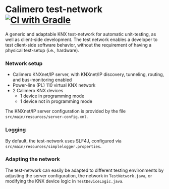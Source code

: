 Calimero test-network [![CI with Gradle](https://github.com/calimero-project/calimero-testnetwork/actions/workflows/gradle.yml/badge.svg)](https://github.com/calimero-project/calimero-testnetwork/actions/workflows/gradle.yml)
=====================

A generic and adaptable KNX test-network for automatic unit-testing, as well as client-side development. The test network enables a developer to test client-side software behavior, without the requirement of having a physical test-setup (i.e., hardware).

### Network setup

* Calimero KNXnet/IP server, with KNXnet/IP discovery, tunneling, routing, and bus-monitoring enabled
* Power-line (PL) 110 virtual KNX network
* 2 Calimero KNX devices
	* 1 device in programming mode
	* 1 device not in programming mode

The KNXnet/IP server configuration is provided by the file `src/main/resources/server-config.xml`.

### Logging

By default, the test-network uses SLF4J, configured via `src/main/resources/simplelogger.properties`.

### Adapting the network

The test-network can easily be adapted to different testing environments by adjusting the server configuration, the network in `TestNetwork.java`, or modifying the KNX device logic in `TestDeviceLogic.java`.
